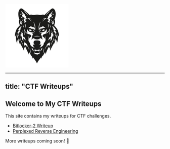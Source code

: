 <img src="/assets/images/logo.jpg" alt="BlackWolf Logo" width="200" />

---
title: "CTF Writeups"
----

## Welcome to My CTF Writeups
This site contains my writeups for CTF challenges.

- [Bitlocker-2 Writeup](bitlocker-2.md)
- [Perplexed Reverse Engineering](perplexed.md)

More writeups coming soon! 🚀
